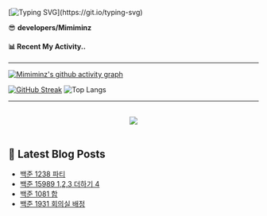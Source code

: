 

[![Typing SVG](https://readme-typing-svg.demolab.com?font=Sriracha&weight=400&size=60&duration=5001&pause=1000&color=6A5ACD&center=true&vCenter=true&width=900&height=300&lines=Hello+World!+I'm+Minz+👀;)](https://git.io/typing-svg)



<summary>😎 <b>developers/Mimiminz</b></summary>



#### 📊 Recent My Activity..
<hr/>

[![Mimiminz's github activity graph](https://github-readme-activity-graph.vercel.app/graph?username=Mimiminz&bg_color=020715&color=8A2BE2&line=8A2BE2&point=8977ad&area=true&hide_border=true)](https://github.com/ashutosh00710/github-readme-activity-graph)

[![GitHub Streak](https://streak-stats.demolab.com?user=Mimiminz&mode=weekly&card_width=450&hide_border=true&background=020715&stroke=8A2BE2&ring=8A2BE2&fire=9400D3&excludeDaysLabel=6A5ACD&sideLabels=928AFA&currStreakNum=9C31FF&sideNums=9C31FF&dates=928AFA&currStreakLabel=928AFA)](https://git.io/streak-stats)
![Top Langs](https://github-readme-stats.vercel.app/api/top-langs/?username=Mimiminz&layout=compact&hide_border=true&bg_color=020715&card_width=350&text_color=E6E5FA&title_color=6A5ACD)

<hr/>
<br/>  
<div align="center">
<img src="https://komarev.com/ghpvc/?username=Mimiminz&&style=flat-square&color=8A2BE2"/>
</div>  
  
<br/>  

## 📕 Latest Blog Posts

<ul><li><a href='https://ciaom.tistory.com/entry/%EB%B0%B1%EC%A4%80-1238-%ED%8C%8C%ED%8B%B0' target='_blank'>백준 1238 파티</a></li><li><a href='https://ciaom.tistory.com/entry/%EB%B0%B1%EC%A4%80-15989-123-%EB%8D%94%ED%95%98%EA%B8%B0-4' target='_blank'>백준 15989 1,2,3 더하기 4</a></li><li><a href='https://ciaom.tistory.com/entry/%EB%B0%B1%EC%A4%80-1081' target='_blank'>백준 1081 합</a></li><li><a href='https://ciaom.tistory.com/entry/%EB%B0%B1%EC%A4%80-1931-%ED%9A%8C%EC%9D%98%EC%8B%A4-%EB%B0%B0%EC%A0%95' target='_blank'>백준 1931 회의실 배정</a></li></ul>